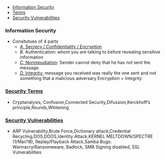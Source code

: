 - [Information Security](#information_security)
- [Terms](#Terms)
- [Security Vulnerabilities](#Security_Vulnerabilities)

<a name="information_security"></a>
### Information Security
- Consitutues of 4 parts
  - [_A._ Secrecy / Confidentiality / Encryption](Encryption_Cryptography_Confidentiality)
  - _B._ Authentication: whom you are talking to before revealing sensitive information
  - [_C._ Nonrepudiation](/Integrity/Digital_Signature): Sender cannot deny that he has not sent the message.
  - [_D._ Integrity:](Integrity) message you received was really the one sent and not something that a malicious adversary Encryption + Integrity

<a name="Terms"></a>
### [Security Terms](Terms)
- Cryptanalysis, Confusion,Connected Security,Difussion,Kerckhoff’s principle,Rounds,Whitening

<a name="Security_Vulnerabilities"></a>
### [Security Vulnerabilities](Security_Vulnerabilities)
- ARP Vulnerability,Brute Force,Dictionary attack,Credential Recycling,DOS,DDOS,Identity Attack,KERNEL MELTDOWN/SPECTRE (1/Mar/18), Replay/Playback Attack,Samba Bugs: Wannacry/Ransomeware, Badlock, SMB Signing disabled, SSL Vulnerabilities
